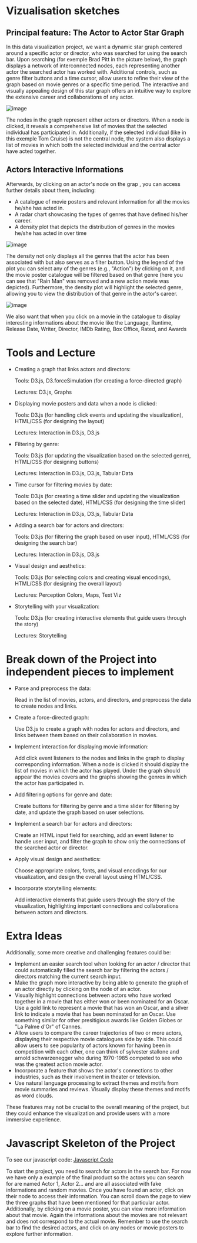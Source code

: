 # Vizualisation sketches
## Principal feature: The Actor to Actor Star Graph
In this data visualization project, we want a dynamic star graph centered around a specific actor or director, who was searched for using the search bar. 
Upon searching (for exemple Brad Pitt in the picture below), the graph displays a network of interconnected nodes, each representing another actor the searched actor has worked with. Additional controls, such as genre filter buttons and a time cursor, allow users to refine their view of the graph based on movie genres or a specific time period. The interactive and visually appealing design of this star graph offers an intuitive way to explore the extensive career and collaborations of any actor.

    
![image](https://user-images.githubusercontent.com/61150130/234244159-8c7fad11-1dda-4616-92a0-cc52cd813132.png)
    
The nodes in the graph represent either actors or directors. When a node is clicked, it reveals a comprehensive list of movies that the selected individual has participated in. Additionally, if the selected individual (like in this exemple Tom Cruise) is not the central node, the system also displays a list of movies in which both the selected individual and the central actor have acted together. 

## Actors Interactive Informations

Afterwards, by clicking on an actor's node on the grap , you can access further details about them, including:

- A catalogue of movie posters and relevant information for all the movies he/she has acted in.
- A radar chart showcasing the types of genres that have defined his/her career.
- A density plot that depicts the distribution of genres in the movies he/she has acted in over time
    
![image](https://user-images.githubusercontent.com/61150130/234244230-2b6752bb-3a6f-49dc-9b45-fab073e90ebe.png)
   
The density not only displays all the genres that the actor has been associated with but also serves as a filter button. Using the legend of the plot you can select any of the genres (e.g., "Action") by clicking on it, and the movie poster catalogue will be filtered based on that genre (here you can see that "Rain Man" was removed and a new action movie was depicted). Furthermore, the density plot will highlight the selected genre, allowing you to view the distribution of that genre in the actor's career.
   
![image](https://user-images.githubusercontent.com/61150130/234244297-c293c240-cb87-4093-bcfc-81ba3674b629.png)
     
We also want that when you click on a movie in the catalogue to display interesting informations about the movie like the Language, Runtime, Release Date, Writer, Director, IMDb Rating, Box Office, Rated, and Awards

# Tools and Lecture 
- Creating a graph that links actors and directors:

    Tools: D3.js, D3.forceSimulation (for creating a force-directed graph)
    
    Lectures: D3.js, Graphs
  
- Displaying movie posters and data when a node is clicked:

    Tools: D3.js (for handling click events and updating the visualization), HTML/CSS (for designing the layout)
    
    Lectures: Interaction in D3.js, D3.js

- Filtering by genre:

    Tools: D3.js (for updating the visualization based on the selected genre), HTML/CSS (for designing buttons)
    
    Lectures: Interaction in D3.js, D3.js, Tabular Data

- Time cursor for filtering movies by date:

    Tools: D3.js (for creating a time slider and updating the visualization based on the selected date), HTML/CSS (for designing the time slider)
    
    Lectures: Interaction in D3.js, D3.js, Tabular Data

- Adding a search bar for actors and directors:

    Tools: D3.js (for filtering the graph based on user input), HTML/CSS (for designing the search bar)
    
    Lectures: Interaction in D3.js, D3.js

- Visual design and aesthetics:

    Tools: D3.js (for selecting colors and creating visual encodings), HTML/CSS (for designing the overall layout)
    
    Lectures: Perception Colors, Maps, Text Viz

- Storytelling with your visualization:

    Tools: D3.js (for creating interactive elements that guide users through the story)
    
    Lectures: Storytelling

# Break down of the Project into independent pieces to implement

- Parse and preprocess the data:

     Read in the list of movies, actors, and directors, and preprocess the data to create nodes and links.

- Create a force-directed graph:

     Use D3.js to create a graph with nodes for actors and directors, and links between them based on their collaboration in movies.

- Implement interaction for displaying movie information:

    Add click event listeners to the nodes and links in the graph to display corresponding information. When a node is clicked it should display the list of movies in which the actor has played. Under the graph should appear the movies covers and the graphs showing the genres in which the actor has participated in. 

- Add filtering options for genre and date:

    Create buttons for filtering by genre and a time slider for filtering by date, and update the graph based on user selections.

- Implement a search bar for actors and directors:

    Create an HTML input field for searching, add an event listener to handle user input, and filter the graph to show only the connections of the searched actor or        director.

- Apply visual design and aesthetics:

    Choose appropriate colors, fonts, and visual encodings for our visualization, and design the overall layout using HTML/CSS.

- Incorporate storytelling elements:

    Add interactive elements that guide users through the story of the visualization, highlighting important connections and collaborations between actors and              directors.
    
 # Extra Ideas
 
Additionally, some more creative and challenging features could be:
  
- Implement an easier search tool when looking for an actor / director that could automatically filled the search bar by filtering the actors / directors matching the current search input.
- Make the graph more interactive by being able to generate the graph of an actor directly by clicking on the node of an actor.
- Visually highlight connections between actors who have worked together in a movie that has either won or been nominated for an Oscar.
Use a gold link to represent a movie that has won an Oscar, and a silver link to indicate a movie that has been nominated for an Oscar.
Use something similar for other presitigious awards like Golden Globes or "La Palme d'Or" of Cannes.
- Allow users to compare the career trajectories of two or more actors, displaying their respective movie catalogues side by side. This could allow users to see popularity of actors known for having been in competition with each other, one can think of sylvester stallone and arnold schwarzenegger who during 1970-1985 competed to see who was the greatest action movie actor. 
- Incorporate a feature that shows the actor's connections to other industries, such as their involvement in theater or television.
- Use natural language processing to extract themes and motifs from movie summaries and reviews.
Visually display these themes and motifs as word clouds.

These features may not be crucial to the overall meaning of the project, but they could enhance the visualization and provide users with a more immersive experience.

# Javascript Skeleton of the Project

To see our javascript code: [Javascript Code](https://github.com/com-480-data-visualization/project-2023-ak_team/blob/master/Milestone2_js)

To start the project, you need to search for actors in the search bar. For now we have only a example of the final product so the actors you can search for are named Actor 1, Actor 2... and are all associated with fake informations and random movies. Once you have found an actor, click on their node to access their information. You can scroll down the page to view the three graphs that have been mentioned for that particular actor. Additionally, by clicking on a movie poster, you can view more information about that movie. Again the informations about the movies are not relevant and does not correspond to the actual movie. Remember to use the search bar to find the desired actors, and click on any nodes or movie posters to explore further information.
